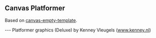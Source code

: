 ## Canvas Platformer

Based on [canvas-empty-template](https://github.com/michaelmo5/canvas-empty-template).

--- Platformer graphics (Deluxe) by Kenney Vleugels (www.kenney.nl)